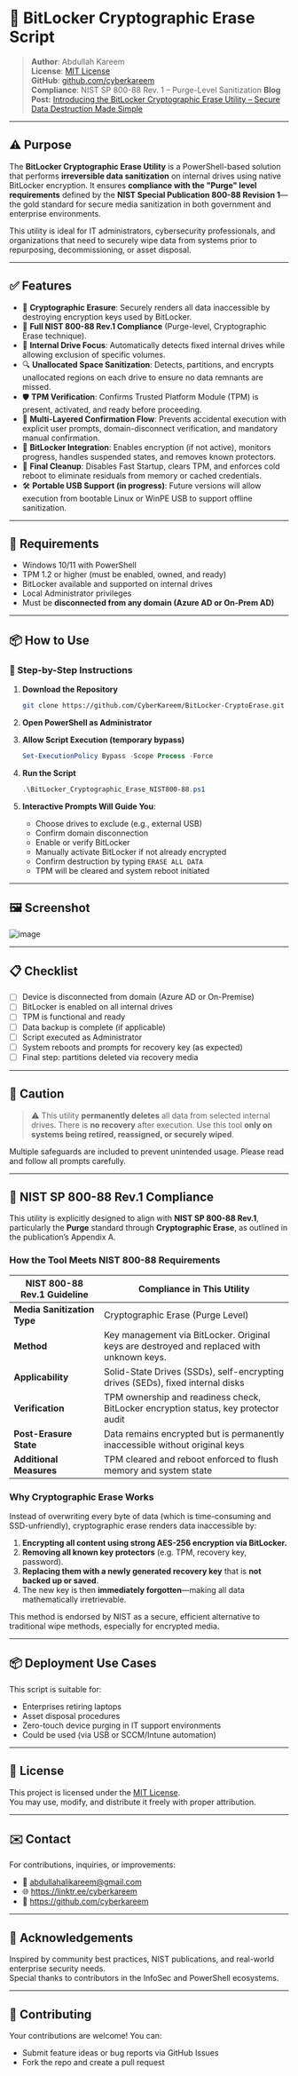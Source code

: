 
# 🔐 BitLocker Cryptographic Erase Script

> **Author**: Abdullah Kareem  
> **License**: [MIT License](./LICENSE)  
> **GitHub**: [github.com/cyberkareem](https://github.com/cyberkareem)  
> **Compliance**: NIST SP 800-88 Rev. 1 – Purge-Level Sanitization
> **Blog Post:** [Introducing the BitLocker Cryptographic Erase Utility – Secure Data Destruction Made Simple](https://medium.com/@cyberkareem/introducing-the-bitlocker-cryptographic-erase-utility-secure-data-destruction-made-simple-1955b830e1aa)

---

## ⚠️ Purpose

The **BitLocker Cryptographic Erase Utility** is a PowerShell-based solution that performs **irreversible data sanitization** on internal drives using native BitLocker encryption. It ensures **compliance with the "Purge" level requirements** defined by the **NIST Special Publication 800-88 Revision 1**—the gold standard for secure media sanitization in both government and enterprise environments.

This utility is ideal for IT administrators, cybersecurity professionals, and organizations that need to securely wipe data from systems prior to repurposing, decommissioning, or asset disposal.

---

## ✅ Features

- 🔐 **Cryptographic Erasure**: Securely renders all data inaccessible by destroying encryption keys used by BitLocker.
- 🧩 **Full NIST 800-88 Rev.1 Compliance** (Purge-level, Cryptographic Erase technique).
- 💾 **Internal Drive Focus**: Automatically detects fixed internal drives while allowing exclusion of specific volumes.
- 🔍 **Unallocated Space Sanitization**: Detects, partitions, and encrypts unallocated regions on each drive to ensure no data remnants are missed.
- 🛡 **TPM Verification**: Confirms Trusted Platform Module (TPM) is present, activated, and ready before proceeding.
- 🧠 **Multi-Layered Confirmation Flow**: Prevents accidental execution with explicit user prompts, domain-disconnect verification, and mandatory manual confirmation.
- 🔄 **BitLocker Integration**: Enables encryption (if not active), monitors progress, handles suspended states, and removes known protectors.
- 🔧 **Final Cleanup**: Disables Fast Startup, clears TPM, and enforces cold reboot to eliminate residuals from memory or cached credentials.
- 🛠 **Portable USB Support (in progress)**: Future versions will allow execution from bootable Linux or WinPE USB to support offline sanitization.

---

## 📌 Requirements

- Windows 10/11 with PowerShell
- TPM 1.2 or higher (must be enabled, owned, and ready)
- BitLocker available and supported on internal drives
- Local Administrator privileges
- Must be **disconnected from any domain (Azure AD or On-Prem AD)**

---

## 📦 How to Use

### 🔁 Step-by-Step Instructions

1. **Download the Repository**
   ```bash
   git clone https://github.com/CyberKareem/BitLocker-CryptoErase.git
   ```

2. **Open PowerShell as Administrator**

3. **Allow Script Execution (temporary bypass)**
   ```powershell
   Set-ExecutionPolicy Bypass -Scope Process -Force
   ```

4. **Run the Script**
   ```powershell
   .\BitLocker_Cryptographic_Erase_NIST800-88.ps1
   ```

5. **Interactive Prompts Will Guide You**:
   - Choose drives to exclude (e.g., external USB)
   - Confirm domain disconnection
   - Enable or verify BitLocker
   - Manually activate BitLocker if not already encrypted
   - Confirm destruction by typing `ERASE ALL DATA`
   - TPM will be cleared and system reboot initiated

---

## 🖼 Screenshot

![image](https://github.com/user-attachments/assets/ec6e8a54-42e5-47a8-8380-fd257f3d8c03)

---

## 📋 Checklist

- [ ] Device is disconnected from domain (Azure AD or On-Premise)
- [ ] BitLocker is enabled on all internal drives
- [ ] TPM is functional and ready
- [ ] Data backup is complete (if applicable)
- [ ] Script executed as Administrator
- [ ] System reboots and prompts for recovery key (as expected)
- [ ] Final step: partitions deleted via recovery media

---

## 🚨 Caution

> ⚠️ This utility **permanently deletes** all data from selected internal drives. There is **no recovery** after execution. Use this tool **only on systems being retired, reassigned, or securely wiped**.

Multiple safeguards are included to prevent unintended usage. Please read and follow all prompts carefully.

---

## 📜 NIST SP 800-88 Rev.1 Compliance

This utility is explicitly designed to align with **NIST SP 800-88 Rev.1**, particularly the **Purge** standard through **Cryptographic Erase**, as outlined in the publication’s Appendix A.

### How the Tool Meets NIST 800-88 Requirements

| NIST 800-88 Rev.1 Guideline | Compliance in This Utility |
|-----------------------------|-----------------------------|
| **Media Sanitization Type** | Cryptographic Erase (Purge Level) |
| **Method**                  | Key management via BitLocker. Original keys are destroyed and replaced with unknown keys. |
| **Applicability**           | Solid-State Drives (SSDs), self-encrypting drives (SEDs), fixed internal disks |
| **Verification** | TPM ownership and readiness check, BitLocker encryption status, key protector audit |
| **Post-Erasure State** | Data remains encrypted but is permanently inaccessible without original keys |
| **Additional Measures** | TPM cleared and reboot enforced to flush memory and system state |

### Why Cryptographic Erase Works

Instead of overwriting every byte of data (which is time-consuming and SSD-unfriendly), cryptographic erase renders data inaccessible by:

1. **Encrypting all content using strong AES-256 encryption via BitLocker.**
2. **Removing all known key protectors** (e.g. TPM, recovery key, password).
3. **Replacing them with a newly generated recovery key** that is **not backed up or saved**.
4. The new key is then **immediately forgotten**—making all data mathematically irretrievable.

This method is endorsed by NIST as a secure, efficient alternative to traditional wipe methods, especially for encrypted media.

---

## 📦 Deployment Use Cases

This script is suitable for:

- Enterprises retiring laptops
- Asset disposal procedures
- Zero-touch device purging in IT support environments
- Could be used (via USB or SCCM/Intune automation)

---

## 🧾 License

This project is licensed under the [MIT License](./LICENSE).  
You may use, modify, and distribute it freely with proper attribution.

---

## ✉️ Contact

For contributions, inquiries, or improvements:

- 📧 abdullahalikareem@gmail.com  
- 🌐 https://linktr.ee/cyberkareem  
- 🔗 https://github.com/cyberkareem

---

## 🙏 Acknowledgements

Inspired by community best practices, NIST publications, and real-world enterprise security needs.  
Special thanks to contributors in the InfoSec and PowerShell ecosystems.

---

## 🤝 Contributing

Your contributions are welcome! You can:  
- Submit feature ideas or bug reports via GitHub Issues  
- Fork the repo and create a pull request  
